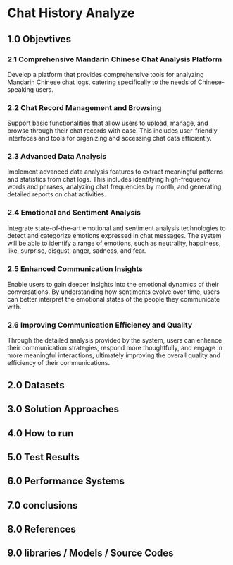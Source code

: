 # Chat History Analyze

## 1.0 Objevtives
### 2.1 Comprehensive Mandarin Chinese Chat Analysis Platform
Develop a platform that provides comprehensive tools for analyzing Mandarin Chinese chat logs, catering specifically to the needs of Chinese-speaking users.


### 2.2 Chat Record Management and Browsing
Support basic functionalities that allow users to upload, manage, and browse through their chat records with ease. This includes user-friendly interfaces and tools for organizing and accessing chat data efficiently.


### 2.3 Advanced Data Analysis
Implement advanced data analysis features to extract meaningful patterns and statistics from chat logs. This includes identifying high-frequency words and phrases, analyzing chat frequencies by month, and generating detailed reports on chat activities.


### 2.4 Emotional and Sentiment Analysis
Integrate state-of-the-art emotional and sentiment analysis technologies to detect and categorize emotions expressed in chat messages. The system will be able to identify a range of emotions, such as neutrality, happiness, like, surprise, disgust, anger, sadness, and fear.


### 2.5 Enhanced Communication Insights
Enable users to gain deeper insights into the emotional dynamics of their conversations. By understanding how sentiments evolve over time, users can better interpret the emotional states of the people they communicate with.


### 2.6 Improving Communication Efficiency and Quality
Through the detailed analysis provided by the system, users can enhance their communication strategies, respond more thoughtfully, and engage in more meaningful interactions, ultimately improving the overall quality and efficiency of their communications.


## 2.0 Datasets 
## 3.0 Solution Approaches
## 4.0 How to run
## 5.0 Test Results 
## 6.0 Performance Systems
## 7.0 conclusions
## 8.0 References 
## 9.0 libraries / Models / Source Codes
